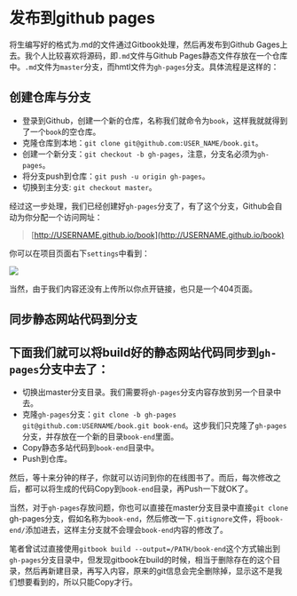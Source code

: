# 发布到github pages

将生编写好的格式为.md的文件通过Gitbook处理，然后再发布到Github Gages上去。我个人比较喜欢将源码，即`.md`文件与Github Pages静态文件存放在一个仓库中。`.md`文件为`master`分支，而hmtl文件为`gh-pages`分支。具体流程是这样的：

## 创建仓库与分支

* 登录到Github，创建一个新的仓库，名称我们就命令为`book`，这样我就就得到了一个`book`的空仓库。
* 克隆仓库到本地：`git clone git@github.com:USER_NAME/book.git`。
* 创建一个新分支：`git checkout -b gh-pages`，注意，分支名必须为`gh-pages`。
* 将分支push到仓库：`git push -u origin gh-pages`。 
* 切换到主分支: `git checkout master`。

经过这一步处理，我们已经创建好`gh-pages`分支了，有了这个分支，Github会自动为你分配一个访问网址：

> [http://USERNAME.github.io/book](http://USERNAME.github.io/book)

你可以在项目页面右下`settings`中看到：

![](../imgs/settings.png)

当然，由于我们内容还没有上传所以你点开链接，也只是一个404页面。

## **同步静态网站代码到分支**

## 下面我们就可以将build好的静态网站代码同步到`gh-pages`分支中去了：

* 切换出master分支目录。我们需要将`gh-pages`分支内容存放到另一个目录中去。
* 克隆`gh-pages`分支：`git clone -b gh-pages git@github.com:USERNAME/book.git book-end`。这步我们只克隆了`gh-pages`分支，并存放在一个新的目录`book-end`里面。
* Copy静态多站代码到`book-end`目录中。
* Push到仓库。

然后，等十来分钟的样子，你就可以访问到你的在线图书了。而后，每次修改之后，都可以将生成的代码Copy到`book-end`目录，再Push一下就OK了。

当然，对于`gh-pages`存放问题，你也可以直接在master分支目录中直接`git clone` gh-pages分支，假如名称为`book-end`，然后修改一下`.gitignore`文件，将`book-end/`添加进去，这样主分支就不会理会`book-end`内容的修改了。

笔者曾试过直接使用`gitbook build --output=/PATH/book-end`这个方式输出到`gh-pages`分支目录中，但发现gitbook在build的时候，相当于删除存在的这个目录，然后再新建目录，再写入内容，原来的git信息会完全删除掉，显示这不是我们想要看到的，所以只能Copy才行。

